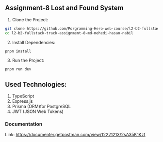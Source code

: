 ## Assignment-8 Lost and Found System

1. Clone the Project:

```bash
git clone https://github.com/Porgramming-Hero-web-course/l2-b2-fullstack-track-assignment-8-md-mehedi-hasan-nabil.git
cd l2-b2-fullstack-track-assignment-8-md-mehedi-hasan-nabil
```

2. Install Dependencies:

```bash
pnpm install
```

3. Run the Project:

```bash
pnpm run dev
```

## Used Technologies:

1. TypeScript
2. Express.js
3. Prisma  (ORM)for PostgreSQL
4. JWT (JSON Web Tokens)

### Documentation
Link: https://documenter.getpostman.com/view/12221213/2sA35K1Kzf
